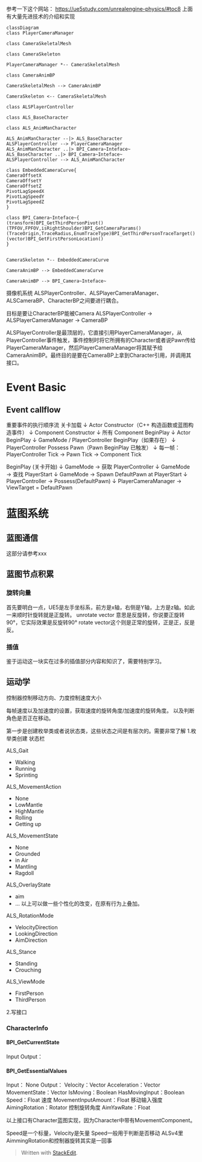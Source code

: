 参考一下这个网站：
https://ue5study.com/unrealengine-physics/#toc8
上面有大量先进技术的介绍和实现

```mermaid
classDiagram
class PlayerCameraManager

class CameraSkeletalMesh

class CameraSkeleton

PlayerCameraManager *-- CameraSkeletalMesh

class CameraAnimBP

CameraSkeletalMesh --> CameraAnimBP

CameraSkeleton <-- CameraSkeletalMesh

class ALSPlayerController

class ALS_BaseCharacter

class ALS_AnimManCharacter

ALS_AnimManCharacter --|> ALS_BaseCharacter
ALSPlayerController --> PlayerCameraManager
ALS_AnimManCharacter ..|> BPI_Camera~Inteface~
ALS_BaseCharacter ..|> BPI_Camera~Inteface~
ALSPlayerController --> ALS_AnimManCharacter

class EmbeddedCameraCurve{
CameraOffsetX
CameraOffsetY
CameraOffsetZ
PivotLagSpeedX
PivotLagSpeedY
PivotLagSpeedZ
}

class BPI_Camera~Inteface~{
(transform)BPI_GetThirdPersonPivot()
(TPFOV,FPFOV,isRightShoulder)BPI_GetCameraParams()
(TraceOrigin,TraceRadius,EnumTraceType)BPI_GetThirdPersonTraceTarget()
(vector)BPI_GetFirstPersonLocation()
}


CameraSkeleton *-- EmbeddedCameraCurve

CameraAnimBP --> EmbeddedCameraCurve

CameraAnimBP --> BPI_Camera~Inteface~
```



摄像机系统
ALSPlayerController、ALSPlayerCameraManager、ALSCameraBP、CharacterBP之间要进行耦合。

目标是要让CharacterBP能被Camera
ALSPlayerController -> ALSPlayerCameraManager -> CameraBP


ALSPlayerController是最顶层的，它直接引用PlayerCameraManager，从PlayerController事件触发，事件控制时将它所拥有的Character或者说Pawn传给PlayerCameraManager，然后PlayerCameraManager将其赋予给CameraAnimBP。最终目的是要在CameraBP上拿到Character引用，并调用其接口。


# Event Basic

## Event callflow

重要事件的执行顺序流
关卡加载
   ↓
Actor Constructor（C++ 构造函数或蓝图构造事件）
   ↓
Component Constructor
   ↓
所有 Component BeginPlay
   ↓
Actor BeginPlay
   ↓
GameMode / PlayerController BeginPlay（如果存在）
   ↓
PlayerController Possess Pawn（Pawn BeginPlay 已触发）
   ↓
每一帧：
    PlayerController Tick
    → Pawn Tick
       → Component Tick


BeginPlay (关卡开始)
   ↓
GameMode → 获取 PlayerController
   ↓
GameMode → 查找 PlayerStart
   ↓
GameMode → Spawn DefaultPawn at PlayerStart
   ↓
PlayerController → Possess(DefaultPawn)
   ↓
PlayerCameraManager → ViewTarget = DefaultPawn


# 蓝图系统

## 蓝图通信
这部分请参考xxx

## 蓝图节点积累
### 旋转向量
首先要明白一点，UE5是左手坐标系，前方是x轴，右侧是Y轴，上方是z轴。如此一来顺时针旋转就是正旋转。
unrotate vector 意思是反旋转，你说要正旋转90°，它实际效果是反旋转90°
rotate vector这个则是正常的旋转，正是正，反是反。


### 插值
鉴于运动这一块实在过多的插值部分内容和知识了，需要特别学习。







## 运动学

控制器控制移动方向、力度控制速度大小

每帧速度以及加速度的设置，获取速度的旋转角度/加速度的旋转角度。
以及判断角色是否正在移动。

第一步是创建枚举类或者说状态类，这些状态之间是有层次的。需要非常了解
1.枚举类创建 状态栏

ALS_Gait
- Walking
- Running
- Sprinting

ALS_MovementAction
 - None
 - LowMantle
 - HighMantle
 - Rolling
 - Getting up 

ALS_MovementState
- None
- Grounded
- in Air
- Mantling
- Ragdoll

ALS_OverlayState 
- aim
- ...
以上可以做一些个性化的改变，在原有行为上叠加。

ALS_RotationMode
- VelocityDirection
- LookingDirection
- AimDirection

ALS_Stance
- Standing
- Crouching

ALS_ViewMode
- FirstPerson
- ThirdPerson


2.写接口
###  CharacterInfo

#### BPI_GetCurrentState
Input
Output：


#### BPI_GetEssentialValues
Input：
None
Output：
Velocity：Vector
Acceleration：Vector
MovementState：Vector
IsMoving：Boolean
HasMovingInput：Boolean
Speed：Float
速度
MovementInputAmount：Float
移动输入强度
AimingRotation：Rotator
控制旋转角度
AimYawRate：Float


以上接口有Character蓝图实现，因为Character中带有MovementComponent。

Speed是一个标量，Velocity是矢量
Speed一般用于判断是否移动
ALSv4里AimmingRotation和控制器旋转其实是一回事

> Written with [StackEdit](https://stackedit.io/).
<!--stackedit_data:
eyJoaXN0b3J5IjpbMTc5NzI5OTU3MywtMTkzMTUzNzQ5MywtMj
UwNzA0NDkwLC0xNDc2OTUzOTUyLC00NzI1MDI4MDUsNjYzOTgz
ODMwLC0xODIzMTAyNzY3LDE4ODQwMTUxNzAsLTEyMzI1NjY5My
wtMTk2NTUwNDE5MSwxMzU4Mzc0ODU2LDE4MTM4NDQ5ODYsLTE4
MzU4MzgxMzcsLTYyOTMyMjA2NCw4MTgwNDc4NTgsOTU0Mjc4OD
kyLC0xMDQ2OTg4MDU0XX0=
-->